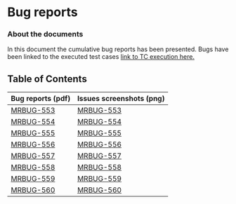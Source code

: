 # Bug reports
### About the documents
In this document the cumulative bug reports has been presented. Bugs have been linked to the executed test cases [link to TC execution here.](https://github.com/MalfiRG/Project1/blob/main/Tests-execution/Test-execution-report.pdf)

## Table of Contents
| Bug reports (pdf) | Issues screenshots (png) |
|-------------|--------------------|
| [MRBUG-553](https://github.com/MalfiRG/Project1/blob/main/Bug-reports/docs/MRBUG-553.pdf)   | [MRBUG-553](https://github.com/MalfiRG/Project1/blob/main/Bug-reports/docs/MRBUG-553.png)          |
| [MRBUG-554](https://github.com/MalfiRG/Project1/blob/main/Bug-reports/docs/MRBUG-554.pdf)   | [MRBUG-554](https://github.com/MalfiRG/Project1/blob/main/Bug-reports/docs/MRBUG-554.png)          |
| [MRBUG-555](https://github.com/MalfiRG/Project1/blob/main/Bug-reports/docs/MRBUG-555.pdf)   | [MRBUG-555](https://github.com/MalfiRG/Project1/blob/main/Bug-reports/docs/MRBUG-555.png)          |
| [MRBUG-556](https://github.com/MalfiRG/Project1/blob/main/Bug-reports/docs/MRBUG-556.pdf)   | [MRBUG-556](https://github.com/MalfiRG/Project1/blob/main/Bug-reports/docs/MRBUG-556.png)          |
| [MRBUG-557](https://github.com/MalfiRG/Project1/blob/main/Bug-reports/docs/MRBUG-557.pdf)   | [MRBUG-557](https://github.com/MalfiRG/Project1/blob/main/Bug-reports/docs/MRBUG-557.png)          |
| [MRBUG-558](https://github.com/MalfiRG/Project1/blob/main/Bug-reports/docs/MRBUG-558.pdf)   | [MRBUG-558](https://github.com/MalfiRG/Project1/blob/main/Bug-reports/docs/MRBUG-558.png)          |
| [MRBUG-559](https://github.com/MalfiRG/Project1/blob/main/Bug-reports/docs/MRBUG-559.pdf)   | [MRBUG-559](https://github.com/MalfiRG/Project1/blob/main/Bug-reports/docs/MRBUG-559.png)          |
| [MRBUG-560](https://github.com/MalfiRG/Project1/blob/main/Bug-reports/docs/MRBUG-560.pdf)   | [MRBUG-560](https://github.com/MalfiRG/Project1/blob/main/Bug-reports/docs/MRBUG-560.png)          |

